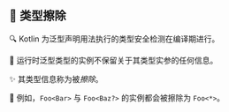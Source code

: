 ## 🧹 类型擦除

🔍 Kotlin 为泛型声明用法执行的类型安全检测在编译期进行。

🚫 运行时泛型类型的实例不保留关于其类型实参的任何信息。

✨ 其类型信息称为被*擦除*。

🌟 例如，`Foo<Bar>` 与 `Foo<Baz?>` 的实例都会被擦除为 `Foo<*>`。